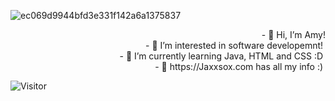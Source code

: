 
![ec069d9944bfd3e331f142a6a1375837](https://user-images.githubusercontent.com/114475454/216024658-3ef192de-c250-46ac-a81a-750ccaaba030.gif)

<p align="right">
- 👋 Hi, I’m Amy! <br>
- 👀 I’m interested in software developemnt! <br>
- 🌱 I’m currently learning Java, HTML and CSS :D <br>
- 💞️ https://Jaxxsox.com has all my info :) <br>
 </p>



![Visitor](https://visitor-badge.laobi.icu/badge?page_id=amyol04.School-work)
